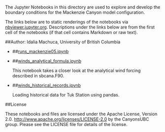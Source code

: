 The Jupyter Notebooks in this directory are used to explore and develop the boundary conditions for the Mackenzie Canyon model configuration.

The links below are to static renderings of the notebooks via
[nbviewer.jupyter.org](http://nbviewer.jupyter.org/).
Descriptions under the links below are from the first cell of the notebooks
(if that cell contains Markdown or raw text).

##Author: Idalia Machuca, University of British Columbia

    
* ##[runs_mackenzie05.ipynb](http://nbviewer.jupyter.org/urls/bitbucket.org/CanyonsUBC/mackenzie_canyon/raw/tip/conditions/notebooks/runs_mackenzie05.ipynb)  
    
* ##[winds_analytical_formula.ipynb](http://nbviewer.jupyter.org/urls/bitbucket.org/CanyonsUBC/mackenzie_canyon/raw/tip/conditions/notebooks/winds_analytical_formula.ipynb)  
    
    This notebook takes a closer look at the analytical wind forcing described in sbcana.F90.  

* ##[winds_historical_records.ipynb](http://nbviewer.jupyter.org/urls/bitbucket.org/CanyonsUBC/mackenzie_canyon/raw/tip/conditions/notebooks/winds_historical_records.ipynb)  
    
    Loading historical data for Tuk Station using pandas.  


##License

These notebooks and files are licensed under the Apache License, Version 2.0.
http://www.apache.org/licenses/LICENSE-2.0 by the CanyonsUBC group.
Please see the LICENSE file for details of the license.
